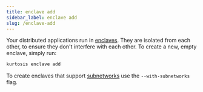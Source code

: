 ```yaml
---
title: enclave add
sidebar_label: enclave add
slug: /enclave-add
---
```


Your distributed applications run in [enclaves][enclaves-explanation]. They are isolated from each other, to ensure they don't interfere with each other. To create a new, empty enclave, simply run:

```bash
kurtosis enclave add
```

To create enclaves that support [subnetworks][subnetworks] use the `--with-subnetworks` flag.

<!-------------------- ONLY LINKS BELOW THIS POINT ----------------------->
[enclaves-explanation]: ../../explanations/architecture.md#enclaves
[subnetworks]: ../../reference/subnetworks.md